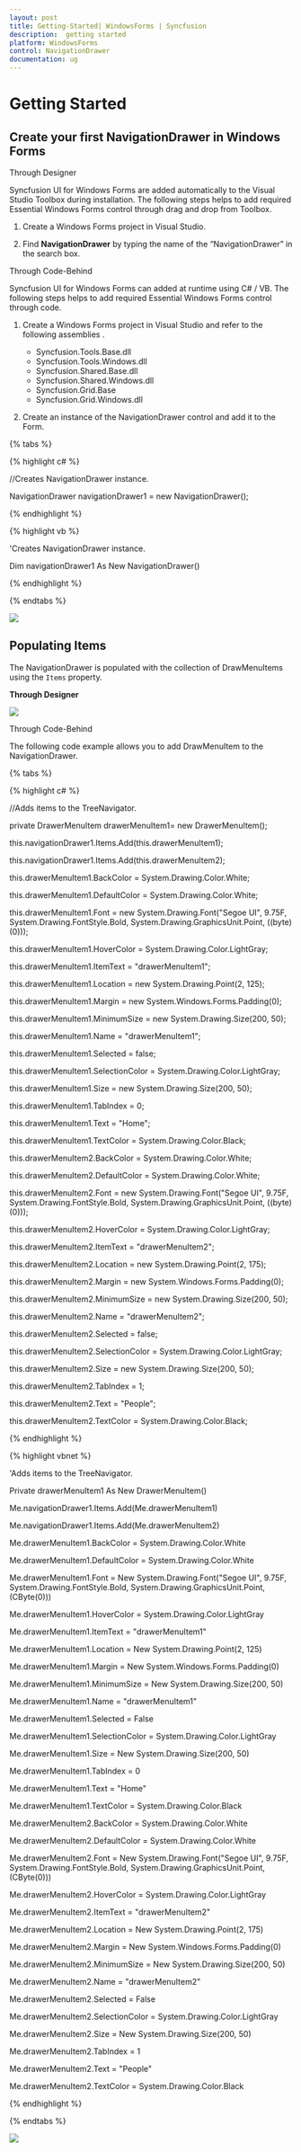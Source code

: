 ```yaml
---
layout: post
title: Getting-Started| WindowsForms | Syncfusion
description:  getting started
platform: WindowsForms
control: NavigationDrawer 
documentation: ug
---
```


# Getting Started

## Create your first NavigationDrawer in Windows Forms

Through Designer

Syncfusion UI for Windows Forms are added automatically to the Visual Studio Toolbox during installation. The following steps helps to add required Essential Windows Forms control through drag and drop from Toolbox. 

1. Create a Windows Forms project in Visual Studio.

2. Find **NavigationDrawer** by typing the name of the “NavigationDrawer” in the search box.

Through Code-Behind

Syncfusion UI for Windows Forms can added at runtime using C# / VB. The following steps helps to add required Essential Windows Forms control through code. 

1. Create a Windows Forms project in Visual Studio and refer to the following assemblies .
	* Syncfusion.Tools.Base.dll
	* Syncfusion.Tools.Windows.dll
	* Syncfusion.Shared.Base.dll
	* Syncfusion.Shared.Windows.dll
	* Syncfusion.Grid.Base
	* Syncfusion.Grid.Windows.dll

2. Create an instance of the NavigationDrawer control and add it to the Form.

{% tabs %}

{% highlight c# %}

//Creates NavigationDrawer instance.

NavigationDrawer navigationDrawer1 = new NavigationDrawer();

{% endhighlight  %}

{% highlight vb %}

'Creates NavigationDrawer instance. 

Dim navigationDrawer1 As New NavigationDrawer()

{% endhighlight  %}

{% endtabs %}


![](Getting-Started_images/start.png)

## Populating Items

The NavigationDrawer is populated with the collection of DrawMenuItems using the `Items` property.

**Through Designer**

![](Getting-Started_images/designer.png)

Through Code-Behind

The following code example allows you to add DrawMenuItem to the NavigationDrawer.

{% tabs %}

{% highlight c# %}

//Adds items to the TreeNavigator.

private DrawerMenuItem drawerMenuItem1= new DrawerMenuItem();

this.navigationDrawer1.Items.Add(this.drawerMenuItem1);

this.navigationDrawer1.Items.Add(this.drawerMenuItem2);


this.drawerMenuItem1.BackColor = System.Drawing.Color.White;

this.drawerMenuItem1.DefaultColor = System.Drawing.Color.White;

this.drawerMenuItem1.Font = new System.Drawing.Font("Segoe UI", 9.75F, System.Drawing.FontStyle.Bold, System.Drawing.GraphicsUnit.Point, ((byte)(0)));

this.drawerMenuItem1.HoverColor = System.Drawing.Color.LightGray;

this.drawerMenuItem1.ItemText = "drawerMenuItem1";

this.drawerMenuItem1.Location = new System.Drawing.Point(2, 125);

this.drawerMenuItem1.Margin = new System.Windows.Forms.Padding(0);

this.drawerMenuItem1.MinimumSize = new System.Drawing.Size(200, 50);

this.drawerMenuItem1.Name = "drawerMenuItem1";

this.drawerMenuItem1.Selected = false;

this.drawerMenuItem1.SelectionColor = System.Drawing.Color.LightGray;

this.drawerMenuItem1.Size = new System.Drawing.Size(200, 50);

this.drawerMenuItem1.TabIndex = 0;

this.drawerMenuItem1.Text = "Home";

this.drawerMenuItem1.TextColor = System.Drawing.Color.Black;


this.drawerMenuItem2.BackColor = System.Drawing.Color.White;

this.drawerMenuItem2.DefaultColor = System.Drawing.Color.White;

this.drawerMenuItem2.Font = new System.Drawing.Font("Segoe UI", 9.75F, System.Drawing.FontStyle.Bold, System.Drawing.GraphicsUnit.Point, ((byte)(0)));

this.drawerMenuItem2.HoverColor = System.Drawing.Color.LightGray;

this.drawerMenuItem2.ItemText = "drawerMenuItem2";

this.drawerMenuItem2.Location = new System.Drawing.Point(2, 175);

this.drawerMenuItem2.Margin = new System.Windows.Forms.Padding(0);

this.drawerMenuItem2.MinimumSize = new System.Drawing.Size(200, 50);

this.drawerMenuItem2.Name = "drawerMenuItem2";

this.drawerMenuItem2.Selected = false;

this.drawerMenuItem2.SelectionColor = System.Drawing.Color.LightGray;

this.drawerMenuItem2.Size = new System.Drawing.Size(200, 50);

this.drawerMenuItem2.TabIndex = 1;

this.drawerMenuItem2.Text = "People";

this.drawerMenuItem2.TextColor = System.Drawing.Color.Black;

{% endhighlight %}

{% highlight vbnet %}

'Adds items to the TreeNavigator.

Private drawerMenuItem1 As New DrawerMenuItem()

Me.navigationDrawer1.Items.Add(Me.drawerMenuItem1)

Me.navigationDrawer1.Items.Add(Me.drawerMenuItem2)


Me.drawerMenuItem1.BackColor = System.Drawing.Color.White

Me.drawerMenuItem1.DefaultColor = System.Drawing.Color.White

Me.drawerMenuItem1.Font = New System.Drawing.Font("Segoe UI", 9.75F, System.Drawing.FontStyle.Bold, System.Drawing.GraphicsUnit.Point, (CByte(0)))

Me.drawerMenuItem1.HoverColor = System.Drawing.Color.LightGray

Me.drawerMenuItem1.ItemText = "drawerMenuItem1"

Me.drawerMenuItem1.Location = New System.Drawing.Point(2, 125)

Me.drawerMenuItem1.Margin = New System.Windows.Forms.Padding(0)

Me.drawerMenuItem1.MinimumSize = New System.Drawing.Size(200, 50)

Me.drawerMenuItem1.Name = "drawerMenuItem1"

Me.drawerMenuItem1.Selected = False

Me.drawerMenuItem1.SelectionColor = System.Drawing.Color.LightGray

Me.drawerMenuItem1.Size = New System.Drawing.Size(200, 50)

Me.drawerMenuItem1.TabIndex = 0

Me.drawerMenuItem1.Text = "Home"

Me.drawerMenuItem1.TextColor = System.Drawing.Color.Black


Me.drawerMenuItem2.BackColor = System.Drawing.Color.White

Me.drawerMenuItem2.DefaultColor = System.Drawing.Color.White

Me.drawerMenuItem2.Font = New System.Drawing.Font("Segoe UI", 9.75F, System.Drawing.FontStyle.Bold, System.Drawing.GraphicsUnit.Point, (CByte(0)))

Me.drawerMenuItem2.HoverColor = System.Drawing.Color.LightGray

Me.drawerMenuItem2.ItemText = "drawerMenuItem2"

Me.drawerMenuItem2.Location = New System.Drawing.Point(2, 175)

Me.drawerMenuItem2.Margin = New System.Windows.Forms.Padding(0)

Me.drawerMenuItem2.MinimumSize = New System.Drawing.Size(200, 50)

Me.drawerMenuItem2.Name = "drawerMenuItem2"

Me.drawerMenuItem2.Selected = False

Me.drawerMenuItem2.SelectionColor = System.Drawing.Color.LightGray

Me.drawerMenuItem2.Size = New System.Drawing.Size(200, 50)

Me.drawerMenuItem2.TabIndex = 1

Me.drawerMenuItem2.Text = "People"

Me.drawerMenuItem2.TextColor = System.Drawing.Color.Black

{% endhighlight %}

{% endtabs %}

![](Getting-Started_images/items.png)




